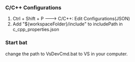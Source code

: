 ### C/C++ Configurations
1. Ctrl + Shift + P ---> C/C++: Edit Configurations(JSON)
2. Add "${workspaceFolder}/include" to includePath in c_cpp_properties.json

### Start bat
change the path to VsDevCmd.bat to VS in your computer.